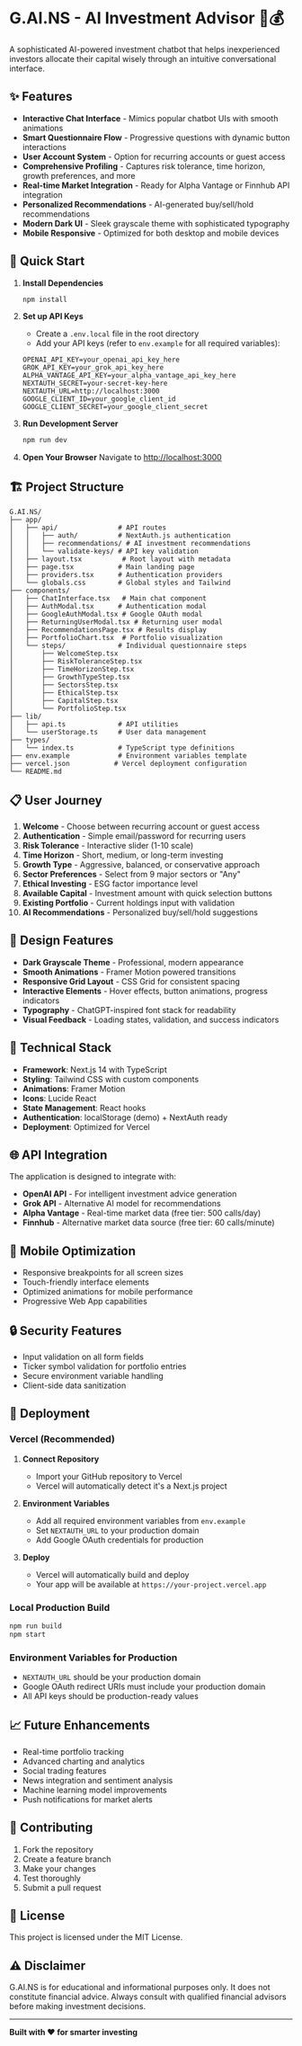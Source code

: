 # G.AI.NS - AI Investment Advisor 🤖💰

A sophisticated AI-powered investment chatbot that helps inexperienced investors allocate their capital wisely through an intuitive conversational interface.

## ✨ Features

- **Interactive Chat Interface** - Mimics popular chatbot UIs with smooth animations
- **Smart Questionnaire Flow** - Progressive questions with dynamic button interactions
- **User Account System** - Option for recurring accounts or guest access
- **Comprehensive Profiling** - Captures risk tolerance, time horizon, growth preferences, and more
- **Real-time Market Integration** - Ready for Alpha Vantage or Finnhub API integration
- **Personalized Recommendations** - AI-generated buy/sell/hold recommendations
- **Modern Dark UI** - Sleek grayscale theme with sophisticated typography
- **Mobile Responsive** - Optimized for both desktop and mobile devices

## 🚀 Quick Start

1. **Install Dependencies**
   ```bash
   npm install
   ```

2. **Set up API Keys**
   - Create a `.env.local` file in the root directory
   - Add your API keys (refer to `env.example` for all required variables):
   ```env
   OPENAI_API_KEY=your_openai_api_key_here
   GROK_API_KEY=your_grok_api_key_here
   ALPHA_VANTAGE_API_KEY=your_alpha_vantage_api_key_here
   NEXTAUTH_SECRET=your-secret-key-here
   NEXTAUTH_URL=http://localhost:3000
   GOOGLE_CLIENT_ID=your_google_client_id
   GOOGLE_CLIENT_SECRET=your_google_client_secret
   ```

3. **Run Development Server**
   ```bash
   npm run dev
   ```

4. **Open Your Browser**
   Navigate to [http://localhost:3000](http://localhost:3000)

## 🏗️ Project Structure

```
G.AI.NS/
├── app/
│   ├── api/               # API routes
│   │   ├── auth/          # NextAuth.js authentication
│   │   ├── recommendations/ # AI investment recommendations
│   │   └── validate-keys/ # API key validation
│   ├── layout.tsx          # Root layout with metadata
│   ├── page.tsx           # Main landing page
│   ├── providers.tsx      # Authentication providers
│   └── globals.css        # Global styles and Tailwind
├── components/
│   ├── ChatInterface.tsx   # Main chat component
│   ├── AuthModal.tsx      # Authentication modal
│   ├── GoogleAuthModal.tsx # Google OAuth modal
│   ├── ReturningUserModal.tsx # Returning user modal
│   ├── RecommendationsPage.tsx # Results display
│   ├── PortfolioChart.tsx  # Portfolio visualization
│   └── steps/             # Individual questionnaire steps
│       ├── WelcomeStep.tsx
│       ├── RiskToleranceStep.tsx
│       ├── TimeHorizonStep.tsx
│       ├── GrowthTypeStep.tsx
│       ├── SectorsStep.tsx
│       ├── EthicalStep.tsx
│       ├── CapitalStep.tsx
│       └── PortfolioStep.tsx
├── lib/
│   ├── api.ts             # API utilities
│   └── userStorage.ts     # User data management
├── types/
│   └── index.ts           # TypeScript type definitions
├── env.example            # Environment variables template
├── vercel.json           # Vercel deployment configuration
└── README.md
```

## 📋 User Journey

1. **Welcome** - Choose between recurring account or guest access
2. **Authentication** - Simple email/password for recurring users
3. **Risk Tolerance** - Interactive slider (1-10 scale)
4. **Time Horizon** - Short, medium, or long-term investing
5. **Growth Type** - Aggressive, balanced, or conservative approach
6. **Sector Preferences** - Select from 9 major sectors or "Any"
7. **Ethical Investing** - ESG factor importance level
8. **Available Capital** - Investment amount with quick selection buttons
9. **Existing Portfolio** - Current holdings input with validation
10. **AI Recommendations** - Personalized buy/sell/hold suggestions

## 🎨 Design Features

- **Dark Grayscale Theme** - Professional, modern appearance
- **Smooth Animations** - Framer Motion powered transitions
- **Responsive Grid Layout** - CSS Grid for consistent spacing
- **Interactive Elements** - Hover effects, button animations, progress indicators
- **Typography** - ChatGPT-inspired font stack for readability
- **Visual Feedback** - Loading states, validation, and success indicators

## 🔧 Technical Stack

- **Framework**: Next.js 14 with TypeScript
- **Styling**: Tailwind CSS with custom components
- **Animations**: Framer Motion
- **Icons**: Lucide React
- **State Management**: React hooks
- **Authentication**: localStorage (demo) + NextAuth ready
- **Deployment**: Optimized for Vercel

## 🌐 API Integration

The application is designed to integrate with:

- **OpenAI API** - For intelligent investment advice generation
- **Grok API** - Alternative AI model for recommendations
- **Alpha Vantage** - Real-time market data (free tier: 500 calls/day)
- **Finnhub** - Alternative market data source (free tier: 60 calls/minute)

## 📱 Mobile Optimization

- Responsive breakpoints for all screen sizes
- Touch-friendly interface elements
- Optimized animations for mobile performance
- Progressive Web App capabilities

## 🔒 Security Features

- Input validation on all form fields
- Ticker symbol validation for portfolio entries
- Secure environment variable handling
- Client-side data sanitization

## 🚀 Deployment

### Vercel (Recommended)

1. **Connect Repository**
   - Import your GitHub repository to Vercel
   - Vercel will automatically detect it's a Next.js project

2. **Environment Variables**
   - Add all required environment variables from `env.example`
   - Set `NEXTAUTH_URL` to your production domain
   - Add Google OAuth credentials for production

3. **Deploy**
   - Vercel will automatically build and deploy
   - Your app will be available at `https://your-project.vercel.app`

### Local Production Build

```bash
npm run build
npm start
```

### Environment Variables for Production

- `NEXTAUTH_URL` should be your production domain
- Google OAuth redirect URIs must include your production domain
- All API keys should be production-ready values

## 📈 Future Enhancements

- Real-time portfolio tracking
- Advanced charting and analytics
- Social trading features
- News integration and sentiment analysis
- Machine learning model improvements
- Push notifications for market alerts

## 🤝 Contributing

1. Fork the repository
2. Create a feature branch
3. Make your changes
4. Test thoroughly
5. Submit a pull request

## 📄 License

This project is licensed under the MIT License.

## ⚠️ Disclaimer

G.AI.NS is for educational and informational purposes only. It does not constitute financial advice. Always consult with qualified financial advisors before making investment decisions.

---

**Built with ❤️ for smarter investing** 